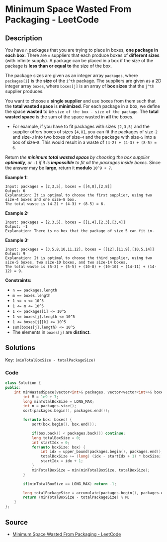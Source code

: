 # Minimum Space Wasted From Packaging - LeetCode

## Description

You have `n` packages that you are trying to place in boxes, **one package in each box**. There are `m` suppliers that each produce boxes of **different sizes** (with infinite supply). A package can be placed in a box if the size of the package is **less than or equal to** the size of the box.

The package sizes are given as an integer array `packages`, where `packages[i]` is the **size** of the `i^th` package. The suppliers are given as a 2D integer array `boxes`, where `boxes[j]` is an array of **box sizes** that the `j^th` supplier produces.

You want to choose a **single supplier** and use boxes from them such that the **total wasted space** is **minimized**. For each package in a box, we define the space **wasted** to be `size of the box - size of the package`. The **total wasted space** is the sum of the space wasted in **all** the boxes.

-   For example, if you have to fit packages with sizes `[2,3,5]` and the supplier offers boxes of sizes `[4,8]`, you can fit the packages of size-`2` and size-`3` into two boxes of size-`4` and the package with size-`5` into a box of size-`8`. This would result in a waste of `(4-2) + (4-3) + (8-5) = 6`.

Return _the **minimum total wasted space** by choosing the box supplier **optimally**, or_ `-1` _if it is **impossible** to fit all the packages inside boxes._ Since the answer may be **large**, return it **modulo** `10^9 + 7`.

**Example 1:**

```
Input: packages = [2,3,5], boxes = [[4,8],[2,8]]
Output: 6
Explanation: It is optimal to choose the first supplier, using two size-4 boxes and one size-8 box.
The total waste is (4-2) + (4-3) + (8-5) = 6.

```

**Example 2:**

```
Input: packages = [2,3,5], boxes = [[1,4],[2,3],[3,4]]
Output: -1
Explanation: There is no box that the package of size 5 can fit in.

```

**Example 3:**

```
Input: packages = [3,5,8,10,11,12], boxes = [[12],[11,9],[10,5,14]]
Output: 9
Explanation: It is optimal to choose the third supplier, using two size-5 boxes, two size-10 boxes, and two size-14 boxes.
The total waste is (5-3) + (5-5) + (10-8) + (10-10) + (14-11) + (14-12) = 9.

```

**Constraints:**

-   `n == packages.length`
-   `m == boxes.length`
-   `1 <= n <= 10^5`
-   `1 <= m <= 10^5`
-   `1 <= packages[i] <= 10^5`
-   `1 <= boxes[j].length <= 10^5`
-   `1 <= boxes[j][k] <= 10^5`
-   `sum(boxes[j].length) <= 10^5`
-   The elements in `boxes[j]` are **distinct**.

## Solutions 

Key: `(minTotalBoxSize - totalPackageSize) `

### Code

```cpp
class Solution {
public:
    int minWastedSpace(vector<int>& packages, vector<vector<int>>& boxes) {
        int M = 1e9 + 7;
        long minTotalBoxSize = LONG_MAX;
        int n = packages.size();
        sort(packages.begin(), packages.end());

        for(auto box: boxes) {
            sort(box.begin(), box.end());

            if(box.back() < packages.back()) continue;
            long totalBoxSize = 0;
            int startIdx = 0;
            for(auto boxSize: box) {
                int idx = upper_bound(packages.begin(), packages.end(), boxSize) - packages.begin() - 1;
                totalBoxSize += (long) (idx - startIdx + 1) * boxSize;
                startIdx = idx + 1;
            }
            minTotalBoxSize = min(minTotalBoxSize, totalBoxSize);
        }

        if(minTotalBoxSize == LONG_MAX) return -1;

        long totalPackageSize = accumulate(packages.begin(), packages.end(), 0L);
        return (minTotalBoxSize - totalPackageSize) % M;
    }   
};
```

## Source
- [Minimum Space Wasted From Packaging - LeetCode](https://leetcode.com/problems/minimum-space-wasted-from-packaging/description/)